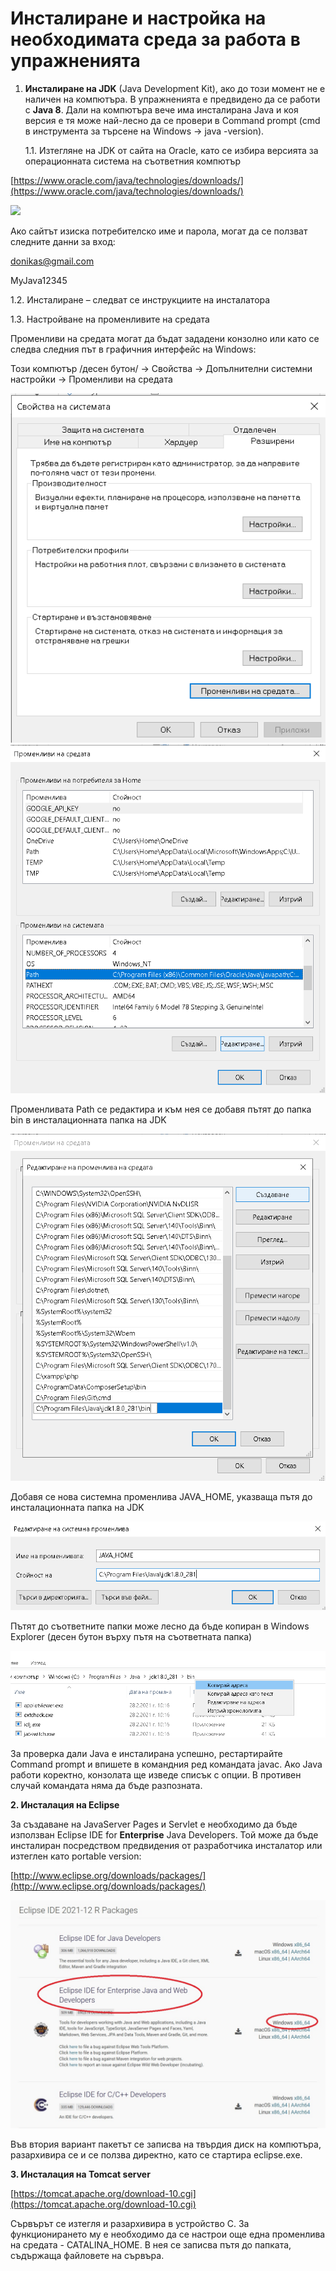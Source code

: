 # Инсталиране и настройка на необходимата среда за работа в упражненията

1.  **Инсталиране на JDK** (Java Development Kit), ако до този момент не e наличен на компютъра. В упражненията е предвидено да се работи с **Java 8**. Дали на компютъра вече има инсталирана Java и коя версия е тя може най-лесно да се провери в Command prompt (cmd в инструмента за търсене на Windows -> java -version).

    1.1. Изтегляне на JDK от сайта на Oracle, като се избира версията за операционната система на съответния компютър

[https://www.oracle.com/java/technologies/downloads/](https://www.oracle.com/java/technologies/downloads/)

![](../../../assets/java\_download.jpg)

Ако сайтът изиска потребителско име и парола, могат да се ползват следните данни за вход:

[donikas@gmail.com](mailto:donikas@gmail.com)

MyJava12345

1.2. Инсталиране – следват се инструкциите на инсталатора

1.3. Настройване на променливите на средата

Променливи на средата могат да бъдат зададени конзолно или като се следва следния път в графичния интерфейс на Windows:

Този компютър /десен бутон/ -> Свойства -> Допълнителни системни настройки -> Променливи на средата

![](<../../../assets/2 (1).png>) ![](../../../assets/3.png)

Променливата Path се редактира и към нея се добавя пътят до папка bin в инсталационната папка на JDK

![](<../../../assets/4 (1).png>)

Добавя се нова системна променлива JAVA\_HOME, указваща пътя до инсталационната папка на JDK

![](<../../../assets/5 (1).png>)

Пътят до съответните папки може лесно да бъде копиран в Windows Explorer (десен бутон върху пътя на съответната папка)

![](../../../assets/6.png)

За проверка дали Java е инсталирана успешно, рестартирайте Command prompt и впишете в командния ред командата javac. Ако Java работи коректно, конзолата ще изведе списък с опции. В противен случай командата няма да бъде разпозната.

**2. Инсталация на Eclipse**

За създаване на JavaServer Pages и Servlet е необходимо да бъде използван Eclipse IDE for **Enterprise** Java Developers. Той може да бъде инсталиран посредством предвидения от разработчика инсталатор или изтеглен като portable version:

[http://www.eclipse.org/downloads/packages/](http://www.eclipse.org/downloads/packages/)

![](../../../assets/downloadEclipse.jpg)

Във втория вариант пакетът се записва на твърдия диск на компютъра, разархивира се и се ползва директно, като се стартира eclipse.exe.

**3. Инсталация на Tomcat server**

[https://tomcat.apache.org/download-10.cgi](https://tomcat.apache.org/download-10.cgi)

Сървърът се изтегля и разархивира в устройство С. За функционирането му е необходимо да се настрои още една променлива на средата - CATALINA\_HOME. В нея се записва пътя до папката, съдържаща файловете на сървъра.
